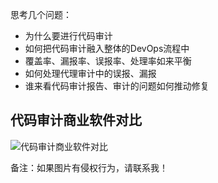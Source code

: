 思考几个问题：

* 为什么要进行代码审计
* 如何把代码审计融入整体的DevOps流程中
* 覆盖率、漏报率、误报率、处理率如来平衡
* 如何处理代理审计中的误报、漏报
* 谁来看代码审计报告、审计的问题如何推动修复


## 代码审计商业软件对比
![代码审计商业软件对比](https://github.com/bloodzer0/Enterprise_Security_Build--Open_Source/raw/master/Application%20Security/Code%20Audit/img/%E4%BB%A3%E7%A0%81%E5%AE%A1%E8%AE%A1%E5%95%86%E4%B8%9A%E8%BD%AF%E4%BB%B6%E5%AF%B9%E6%AF%94.png)

备注：如果图片有侵权行为，请联系我！
